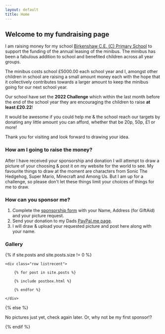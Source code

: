 ```yaml
---
layout: default
title: Home
---
```


## Welcome to my fundraising page

I am raising money for my school <a href="https://www.birkenshawprimary.org.uk/" target="_blank">Birkenshaw C.E. (C) Primary School</a> to support the funding of the annual leasing of the minibus. The minibus has been a fabulous addition to school and benefited children across all year groups. 

The minibus costs school £5000.00 each school year and I, amongst other children in school are raising a small amount money each with the hope that it collectively contributes towards a larger amount to keep the minibus going for our next school year.

Our school have set the **2022 Challenge** which within the last month before the end of the school year they are encouraging the children to raise **at least £20.22**!

It would be awesome if you could help me & the school reach our targets by donating any little amount you can afford, whether that be 20p, 50p, £1 or more!

Thank you for visiting and look forward to drawing your idea.

### How am I going to raise the money?
After I have received your sponsorship and donation I will attempt to draw a picture of your choosing & post it on my website for the world to see. My favourite things to draw at the moment are characters from Sonic The Hedgehog, Super Mario, Minecraft and Among Us. But I am up for a challenge, so please don't let these things limit your choices of things for me to draw.

### How can you sponsor me?
1. Complete the <a href="/schoolbus/sponsor/">sponsorship form</a> with your Name, Address (for GiftAid) and your picture request.
2. Send your donation to my Dads <a href="https://paypal.me/andyboot" target="_blank">PayPal.me page</a>.
3. I will draw & upload your requested picture and post here along with your name.

### Gallery

{% if site.posts and site.posts.size != 0 %}

<!-- Posts Index
================================================== -->
<section class="recent-posts">

    <div class="row listrecent">

        {% for post in site.posts %}

        {% include postbox.html %}

        {% endfor %}

    </div>

</section>

{% else %}

No pictures just yet, check again later. Or, why not be my first sponsor!?

{% endif %}
